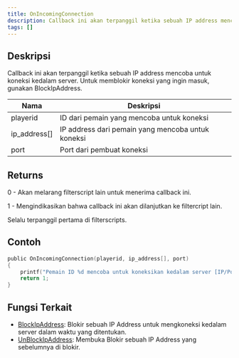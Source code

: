 ```yaml
---
title: OnIncomingConnection
description: Callback ini akan terpanggil ketika sebuah IP address mencoba untuk koneksi kedalam server.
tags: []
---
```


## Deskripsi

Callback ini akan terpanggil ketika sebuah IP address mencoba untuk koneksi kedalam server. Untuk memblokir koneksi yang ingin masuk, gunakan BlockIpAddress.

| Nama         | Deskripsi                                         |
| ------------ | ------------------------------------------------- |
| playerid     | ID dari pemain yang mencoba untuk koneksi         |
| ip_address[] | IP address dari pemain yang mencoba untuk koneksi |
| port         | Port dari pembuat koneksi                         |

## Returns

0 - Akan melarang filterscript lain untuk menerima callback ini.

1 - Mengindikasikan bahwa callback ini akan dilanjutkan ke filtercript lain.

Selalu terpanggil pertama di filterscripts.

## Contoh

```c
public OnIncomingConnection(playerid, ip_address[], port)
{
    printf("Pemain ID %d mencoba untuk koneksikan kedalam server [IP/Port: %s:%i]", playerid, ip_address, port);
    return 1;
}
```

## Fungsi Terkait

- [BlockIpAddress](../functions/BlockIpAddress.md): Blokir sebuah IP Address untuk mengkoneksi kedalam server dalam waktu yang ditentukan.
- [UnBlockIpAddress](../functions/UnBlockIpAddress.md): Membuka Blokir sebuah IP Address yang sebelumnya di blokir.
